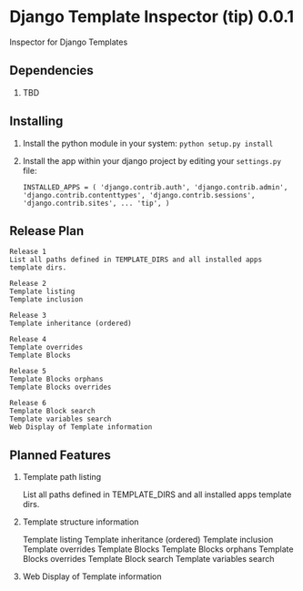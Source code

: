 # Django Template Inspector (tip) 0.0.1

Inspector for Django Templates

## Dependencies

1. TBD

## Installing

1. Install the python module in your system:
`python setup.py install`

2. Install the app within your django project by editing your `settings.py` file:

    `INSTALLED_APPS = (
        'django.contrib.auth',
        'django.contrib.admin',
        'django.contrib.contenttypes',
        'django.contrib.sessions',
        'django.contrib.sites',
        ...
        'tip',
    )`

## Release Plan

    Release 1
    List all paths defined in TEMPLATE_DIRS and all installed apps template dirs.

    Release 2
    Template listing
    Template inclusion

    Release 3
    Template inheritance (ordered)

    Release 4
    Template overrides
    Template Blocks

    Release 5
    Template Blocks orphans
    Template Blocks overrides

    Release 6
    Template Block search
    Template variables search
    Web Display of Template information

## Planned Features

1. Template path listing

    List all paths defined in TEMPLATE_DIRS and all installed apps template dirs.

2. Template structure information

    Template listing
    Template inheritance (ordered)
    Template inclusion
    Template overrides
    Template Blocks
    Template Blocks orphans
    Template Blocks overrides
    Template Block search
    Template variables search

3. Web Display of Template information
